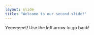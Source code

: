 ```yaml
---
layout: slide
title: "Welcome to our second slide!"
---
```

Yeeeeeeet!
Use the left arrow to go back!
